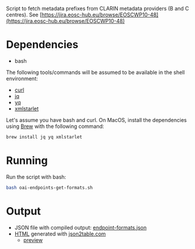 Script to fetch metadata prefixes from CLARIN metadata providers (B and C centres).
See [https://jira.eosc-hub.eu/browse/EOSCWP10-48](https://jira.eosc-hub.eu/browse/EOSCWP10-48)

# Dependencies

 * bash 

The following tools/commands will be assumed to be available in the shell environment:

 * [curl](https://github.com/curl/curl)
 * [jq](https://stedolan.github.io/jq)
 * [yq](https://github.com/kislyuk/yq)
 * [xmlstarlet](http://xmlstar.sourceforge.net)
 
Let's assume you have bash and curl. On MacOS, install the dependencies using 
[Brew](https://brew.sh/) with the following command:

```sh
brew install jq yq xmlstarlet
```

# Running

Run the script with bash:
```sh
bash oai-endpoints-get-formats.sh
```

# Output

 * JSON file with compiled output: [endpoint-formats.json](./endpoint-formats.json)
 * [HTML](./html) generated with [json2table.com](http://json2table.com)
   * [preview](https://htmlpreview.github.io/?https://github.com/clarin-eric/oai-endpoints-get-formats/blob/master/html/endpoint-formats.html)
 